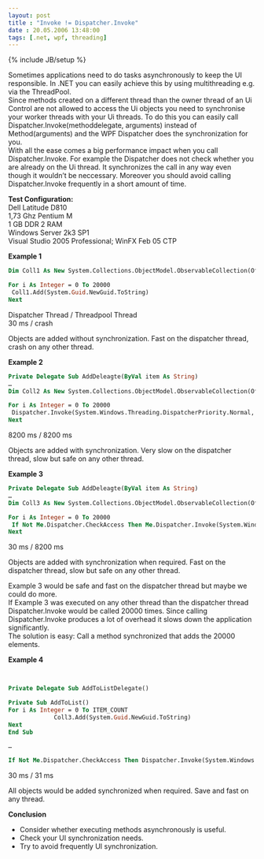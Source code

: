 ```yaml
---
layout: post
title : "Invoke != Dispatcher.Invoke"
date : 20.05.2006 13:48:00
tags: [.net, wpf, threading]
---
```

{% include JB/setup %}

Sometimes applications need to do tasks asynchronously to keep the UI responsible. In .NET you can easily achieve this by using multithreading e.g. via the ThreadPool.  
Since methods created on a different thread than the owner thread of an Ui Control are not allowed to access the Ui objects you need to synchronise your worker threads with your Ui threads. To do this you can easily call Dispatcher.Invoke(methoddelegate, arguments) instead of Method(arguments) and the WPF Dispatcher does the synchronization for you.  
With all the ease comes a big performance impact when you call Dispatcher.Invoke. For example the Dispatcher does not check whether you are already on the Ui thread. It synchronizes the call in any way even though it wouldn’t be neccessary. Moreover you should avoid calling Dispatcher.Invoke frequently in a short amount of time.

**Test Configuration:**  
Dell Latitude D810  
1,73 Ghz Pentium M  
1 GB DDR 2 RAM  
Windows Server 2k3 SP1  
Visual Studio 2005 Professional; WinFX Feb 05 CTP

**Example 1**  
``` vb
Dim Coll1 As New System.Collections.ObjectModel.ObservableCollection(Of String)  

For i As Integer = 0 To 20000  
 Coll1.Add(System.Guid.NewGuid.ToString)  
Next
```

Dispatcher Thread / Threadpool Thread  
30 ms / crash

Objects are added without synchronization. Fast on the dispatcher thread, crash on any other thread.

**Example 2**  
``` vb
Private Delegate Sub AddDeleagte(ByVal item As String)  
…  
Dim Coll2 As New System.Collections.ObjectModel.ObservableCollection(Of String)  

For i As Integer = 0 To 20000  
 Dispatcher.Invoke(System.Windows.Threading.DispatcherPriority.Normal, New AddDeleagte(AddressOf Coll2.Add), System.Guid.NewGuid.ToString)  
Next
```

8200 ms / 8200 ms

Objects are added with synchronization. Very slow on the dispatcher thread, slow but safe on any other thread.

**Example 3**  
``` vb
Private Delegate Sub AddDeleagte(ByVal item As String)  
…  
Dim Coll3 As New System.Collections.ObjectModel.ObservableCollection(Of String)  

For i As Integer = 0 To 20000  
 If Not Me.Dispatcher.CheckAccess Then Me.Dispatcher.Invoke(System.Windows.Threading.DispatcherPriority.Normal, New AddDeleagte(AddressOf Coll3.Add), System.Guid.NewGuid.ToString) Else Coll3.Add(System.Guid.NewGuid.ToString)  
Next
```

30 ms / 8200 ms

Objects are added with synchronization when required. Fast on the dispatcher thread, slow but safe on any other thread.

Example 3 would be safe and fast on the dispatcher thread but maybe we could do more.  
If Example 3 was executed on any other thread than the dispatcher thread Dispatcher.Invoke would be called 20000 times. Since calling Dispatcher.Invoke produces a lot of overhead it slows down the application significantly.  
The solution is easy: Call a method synchronized that adds the 20000 elements.

**Example 4**

``` vb
 

Private Delegate Sub AddToListDelegate()

Private Sub AddToList()  
For i As Integer = 0 To ITEM_COUNT  
             Coll3.Add(System.Guid.NewGuid.ToString)  
Next  
End Sub

…

If Not Me.Dispatcher.CheckAccess Then Dispatcher.Invoke(System.Windows.Threading.DispatcherPriority.Normal, New AddToListDelegate(AddressOf AddToList)) Else AddToList()


```

30 ms / 31 ms

All objects would be added synchronized when required. Save and fast on any thread.

**Conclusion**  
- Consider whether executing methods asynchronously is useful.  
- Check your UI synchronization needs.  
- Try to avoid frequently UI synchronization. 